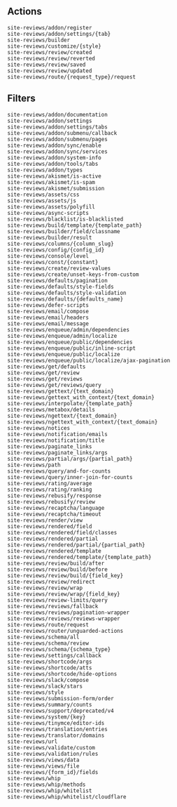 ## Actions

    site-reviews/addon/register
    site-reviews/addon/settings/{tab}
    site-reviews/builder
    site-reviews/customize/{style}
    site-reviews/review/created
    site-reviews/review/reverted
    site-reviews/review/saved
    site-reviews/review/updated
    site-reviews/route/{request_type}/request

## Filters

    site-reviews/addon/documentation
    site-reviews/addon/settings
    site-reviews/addon/settings/tabs
    site-reviews/addon/submenu/callback
    site-reviews/addon/submenu/pages
    site-reviews/addon/sync/enable
    site-reviews/addon/sync/services
    site-reviews/addon/system-info
    site-reviews/addon/tools/tabs
    site-reviews/addon/types
    site-reviews/akismet/is-active
    site-reviews/akismet/is-spam
    site-reviews/akismet/submission
    site-reviews/assets/css
    site-reviews/assets/js
    site-reviews/assets/polyfill
    site-reviews/async-scripts
    site-reviews/blacklist/is-blacklisted
    site-reviews/build/template/{template_path}
    site-reviews/builder/field/classname
    site-reviews/builder/result
    site-reviews/columns/{column_slug}
    site-reviews/config/{config_id}
    site-reviews/console/level
    site-reviews/const/{constant}
    site-reviews/create/review-values
    site-reviews/create/unset-keys-from-custom
    site-reviews/defaults/pagination
    site-reviews/defaults/style-fields
    site-reviews/defaults/style-validation
    site-reviews/defaults/{defaults_name}
    site-reviews/defer-scripts
    site-reviews/email/compose
    site-reviews/email/headers
    site-reviews/email/message
    site-reviews/enqueue/admin/dependencies
    site-reviews/enqueue/admin/localize
    site-reviews/enqueue/public/dependencies
    site-reviews/enqueue/public/inline-script
    site-reviews/enqueue/public/localize
    site-reviews/enqueue/public/localize/ajax-pagination
    site-reviews/get/defaults
    site-reviews/get/review
    site-reviews/get/reviews
    site-reviews/get/reviews/query
    site-reviews/gettext/{text_domain}
    site-reviews/gettext_with_context/{text_domain}
    site-reviews/interpolate/{template_path}
    site-reviews/metabox/details
    site-reviews/ngettext/{text_domain}
    site-reviews/ngettext_with_context/{text_domain}
    site-reviews/notices
    site-reviews/notification/emails
    site-reviews/notification/title
    site-reviews/paginate_links
    site-reviews/paginate_links/args
    site-reviews/partial/args/{partial_path}
    site-reviews/path
    site-reviews/query/and-for-counts
    site-reviews/query/inner-join-for-counts
    site-reviews/rating/average
    site-reviews/rating/ranking
    site-reviews/rebusify/response
    site-reviews/rebusify/review
    site-reviews/recaptcha/language
    site-reviews/recaptcha/timeout
    site-reviews/render/view
    site-reviews/rendered/field
    site-reviews/rendered/field/classes
    site-reviews/rendered/partial
    site-reviews/rendered/partial/{partial_path}
    site-reviews/rendered/template
    site-reviews/rendered/template/{template_path}
    site-reviews/review/build/after
    site-reviews/review/build/before
    site-reviews/review/build/{field_key}
    site-reviews/review/redirect
    site-reviews/review/wrap
    site-reviews/review/wrap/{field_key}
    site-reviews/review-limits/query
    site-reviews/reviews/fallback
    site-reviews/reviews/pagination-wrapper
    site-reviews/reviews/reviews-wrapper
    site-reviews/route/request
    site-reviews/router/unguarded-actions
    site-reviews/schema/all
    site-reviews/schema/review
    site-reviews/schema/{schema_type}
    site-reviews/settings/callback
    site-reviews/shortcode/args
    site-reviews/shortcode/atts
    site-reviews/shortcode/hide-options
    site-reviews/slack/compose
    site-reviews/slack/stars
    site-reviews/style
    site-reviews/submission-form/order
    site-reviews/summary/counts
    site-reviews/support/deprecated/v4
    site-reviews/system/{key}
    site-reviews/tinymce/editor-ids
    site-reviews/translation/entries
    site-reviews/translator/domains
    site-reviews/url
    site-reviews/validate/custom
    site-reviews/validation/rules
    site-reviews/views/data
    site-reviews/views/file
    site-reviews/{form_id}/fields
    site-reviews/whip
    site-reviews/whip/methods
    site-reviews/whip/whitelist
    site-reviews/whip/whitelist/cloudflare
